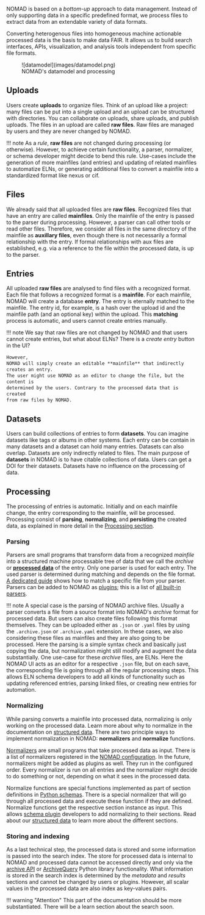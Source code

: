 
NOMAD is based on a *bottom-up* approach to data management. Instead of only supporting data in a specific
predefined format, we process files to extract data from an extendable variety of data formats.

Converting heterogenous files into homogeneous machine actionable processed data is the
basis to make data FAIR. It allows us to build search interfaces, APIs, visualization, and
analysis tools independent from specific file formats.

<figure markdown>
  ![datamodel](images/datamodel.png)
  <figcaption>NOMAD's datamodel and processing</figcaption>
</figure>

## Uploads

Users create **uploads** to organize files. Think of an upload like a project:
many files can be put into a single upload and an upload can be structured with directories.
You can collaborate on uploads, share uploads, and publish uploads. The files in an
upload are called **raw files**.
Raw files are managed by users and they are never changed by NOMAD.

!!! note
    As a *rule*, **raw files** are not changed during processing (or otherwise). However,
    to achieve certain functionality, a parser, normalizer, or schema developer might decide to bend
    this rule. Use-cases include the generation of more mainfiles (and entries) and updating
    of related mainfiles to automatize ELNs, or
    generating additional files to convert a mainfile into a standardized format like nexus or cif.

## Files

We already said that all uploaded files are **raw files**. Recognized files that have an
entry are called **mainfiles**. Only the mainfile of the entry is
passed to the parser during processing. However, a parser can call other tools or read other files.
Therefore, we consider all files in the same directory of the mainfile as **auxillary files**,
even though there is not necessarily a formal relationship with the entry. If
formal relationships with aux files are established, e.g. via a reference to the file within
the processed data, is up to the parser.

## Entries

All uploaded **raw files** are analysed to find files with a recognized format. Each file
that follows a recognized format is a **mainfile**. For each mainfile, NOMAD will create
a database **entry**. The entry is eternally matched to the mainfile. The entry id, for example,
is a hash over the upload id and the mainfile path (and an optional key) within the upload.
This **matching** process is automatic, and users cannot create entries
manually.

!!! note
    We say that raw files are not changed by NOMAD and that users cannot create entries,
    but what about ELNs? There is a *create entry* button in the UI?

    However,
    NOMAD will simply create an editable **mainfile** that indirectly creates an entry.
    The user might use NOMAD as an editor to change the file, but the content is
    determined by the users. Contrary to the processed data that is created
    from raw files by NOMAD.

## Datasets

Users can build collections of entries to form **datasets**. You can imagine datasets
like tags or albums in other systems. Each entry can be contain in many datasets and
a dataset can hold many entries. Datasets can also overlap. Datasets are only
indirectly related to files. The main purpose of **datasets** in NOMAD is to have citable
collections of data. Users can get a DOI for their datasets. Datasets have no influence
on the processing of data.

## Processing

The processing of entries is automatic. Initially and on each mainfile change,
the entry corresponding to the mainfile, will be processed. Processing consist of
**parsing**, **normalizing**, and **persisting** the created data, as explained in more detail in the [Processing section](processing.md).

### Parsing

Parsers are small programs that transform data from a recognized *mainfile* into a
structured machine processable tree of data that we call the *archive* or [**processed data**](data.md)
of the entry. Only one parser is used for each entry. The used parser is determined
during matching and depends on the file format. [A dedicated guide](../howto/customization/parsers.md#match-your-raw-file) shows how to match a specific file from your parser. Parsers can be added to NOMAD as
[plugins](../howto/customization/plugins_dev.md#develop-a-parser-plugin); this is a list of [all built-in parsers](../reference/parsers.md).

!!! note
    A special case is the parsing of NOMAD archive files. Usually a parser converts a file
    from a source format into NOMAD's *archive* format for processed data. But users can
    also create files following this format themselves. They can be uploaded either as `.json` or `.yaml` files
    by using the `.archive.json` or `.archive.yaml` extension. In these cases, we also considering
    these files as mainfiles and they are also going to be processed. Here the parsing
    is a simple syntax check and basically just copying the data, but normalization might
    still modify and augment the data substantially. One use-case for these *archive* files,
    are ELNs. Here the NOMAD UI acts as an editor for a respective `.json` file, but on each save, the
    corresponding file is going through all the regular processing steps. This allows
    ELN schema developers to add all kinds of functionality such as updating referenced
    entries, parsing linked files, or creating new entries for automation.

### Normalizing

While parsing converts a mainfile into processed data, normalizing is only working on the
processed data. Learn more about why to normalize in the documentation on [structured data](./data.md).
There are two principle ways to implement normalization in NOMAD:
**normalizers** and **normalize** functions.

[Normalizers](../howto/customization/normalizers.md) are small programs that take processed data as input.
There is a list of normalizers registered in the [NOMAD configuration](../reference/config.md#normalize).
In the future, normalizers might be
added as plugins as well. They run in the configured order. Every normalizer is run
on all entries and the normalizer might decide to do something or not, depending on what
it sees in the processed data.

Normalize functions are special functions implemented as part of section definitions
in [Python schemas](../howto/customization/plugins_dev.md##writing-schemas-in-python-compared-to-yaml-schemas).
There is a special normalizer that will go through all processed data and execute these
function if they are defined. Normalize functions get the respective section instance as
input. This allows [schema plugin](../howto/customization/plugins_dev.md#develop-a-schema-plugin) developers to add normalizing to their sections.
Read about our [structured data](./data.md) to learn more about the different sections.

### Storing and indexing

As a last technical step, the processed data is stored and some information is passed
into the search index. The store for processed data is internal to NOMAD and processed
data cannot be accessed directly and only via the [archive API](../howto/programmatic/api.md#access-processed-data-archives)
or [ArchiveQuery](../howto/programmatic/archive_query.md) Python library functionality.
What information is stored in the search index is determined
by the *metadata* and *results* sections and cannot be changed by users or plugins.
However, all scalar values in the processed data are also index as key-values pairs.

!!! warning "Attention"
    This part of the documentation should be more substantiated. There will be a learn section
    about the search soon.